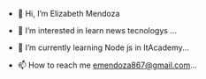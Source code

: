 - 👋 Hi, I’m Elizabeth Mendoza
- 👀 I’m interested in learn news tecnologys ...
- 🌱 I’m currently learning Node js in ItAcademy...
 
- 📫 How to reach me emendoza867@gmail.com...

<!---
emendoza20/emendoza20 is a ✨ special ✨ repository because its `README.md` (this file) appears on your GitHub profile.
You can click the Preview link to take a look at your changes.
--->
